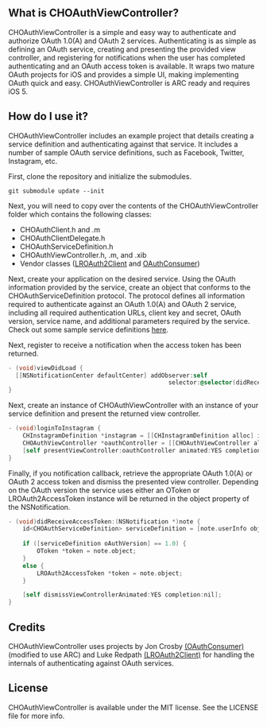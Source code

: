## What is CHOAuthViewController?

CHOAuthViewController is a simple and easy way to authenticate and authorize OAuth 1.0(A) and OAuth 2 services. Authenticating is as simple as defining an OAuth service, creating and presenting the provided view controller, and registering for notifications when the user has completed authenticating and an OAuth access token is available. It wraps two mature OAuth projects for iOS and provides a simple UI, making implementing OAuth quick and easy. CHOAuthViewController is ARC ready and requires iOS 5.

## How do I use it?

CHOAuthViewController includes an example project that details creating a service definition and authenticating against that service. It includes a number of sample OAuth service definitions, such as Facebook, Twitter, Instagram, etc.

First, clone the repository and initialize the submodules.
```
git submodule update --init
```

Next, you will need to copy over the contents of the CHOAuthViewController folder which contains the following classes:
- CHOAuthClient.h and .m   
- CHOAuthClientDelegate.h   
- CHOAuthServiceDefinition.h   
- CHOAuthViewController.h, .m, and .xib   
- Vendor classes ([LROAuth2Client](https://github.com/drekka/LROAuth2Client) and [OAuthConsumer](https://github.com/colinhumber/oauthconsumer))

Next, create your application on the desired service. Using the OAuth information provided by the service, create an object that conforms to the CHOAuthServiceDefinition protocol. The protocol defines all information required to authenticate against an OAuth 1.0(A) and OAuth 2 service, including all required authentication URLs, client key and secret, OAuth version, service name, and additional parameters required by the service. Check out some sample service definitions [here](https://github.com/colinhumber/CHOAuthViewController/tree/master/Example/CHOAuthViewController/Sample%20Service%20Definitions).

Next, register to receive a notification when the access token has been returned.   

```objective-c
- (void)viewDidLoad {
  [[NSNotificationCenter defaultCenter] addObserver:self 
											 selector:@selector(didReceiveAccessToken:) name:CHOAuthDidReceiveAccessTokenNotification object:nil];
}
```

Next, create an instance of CHOAuthViewController with an instance of your service definition and present the returned view controller.   

```objective-c
- (void)loginToInstagram {
	CHInstagramDefinition *instagram = [[CHInstagramDefinition alloc] init];	// CHInstagramDefinition is a class conforming to the CHOAuthServiceDefinition protocol
	CHOAuthViewController *oauthController = [[CHOAuthViewController alloc] initWithServiceDefinition:service];
	[self presentViewController:oauthController animated:YES completion:nil];
}
```

Finally, if you notification callback, retrieve the appropriate OAuth 1.0(A) or OAuth 2 access token and dismiss the presented view controller. Depending on the OAuth version the service uses either an OToken or LROAuth2AccessToken instance will be returned in the object property of the NSNotification.

```objective-c
- (void)didReceiveAccessToken:(NSNotification *)note {
	id<CHOAuthServiceDefinition> serviceDefinition = [note.userInfo objectForKey:CHServiceDefinitionKey];
		
	if ([serviceDefinition oAuthVersion] == 1.0) {
		OToken *token = note.object;
	}
	else {
		LROAuth2AccessToken *token = note.object;
	}

	[self dismissViewControllerAnimated:YES completion:nil];
}
```

## Credits
CHOAuthViewController uses projects by Jon Crosby [(OAuthConsumer)](https://github.com/colinhumber/oauthconsumer) (modified to use ARC) and Luke Redpath [(LROAuth2Client)](https://github.com/drekka/LROAuth2Client) for handling the internals of authenticating against OAuth services. 

## License
CHOAuthViewController is available under the MIT license. See the LICENSE file for more info.
